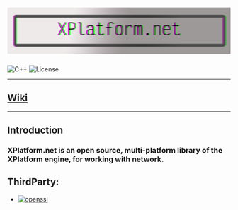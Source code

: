 # ![Logo](Assets/logo.png)
![C++](https://img.shields.io/badge/-C++-090909?style=for-the-badge&logo=C%2b%2b&logoColor=6296CC)
![License](https://img.shields.io/badge/License-MIT-Red?style=for-the-badge)

---
[Wiki](Assets/docs/Wiki.md) 
---

---
## Introduction

### XPlatform.net is an open source, multi-platform library of the XPlatform engine, for working with network.

## ThirdParty:
- [![openssl](https://img.shields.io/badge/ssl-openssl-Red?style=for-the-badge)](https://github.com/XPlatformProject/openssl-cmake)